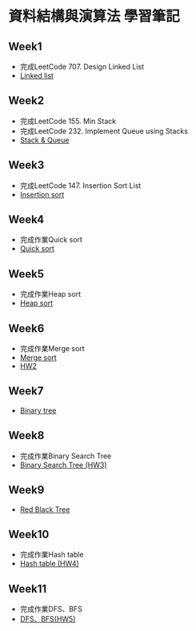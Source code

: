 # 資料結構與演算法 學習筆記

## Week1
* 完成LeetCode 707. Design Linked List
* [Linked list](https://github.com/rebeca0521/my-learning-note/tree/master/1.%20Linked%20list)

## Week2
* 完成LeetCode 155. Min Stack
* 完成LeetCode 232. Implement Queue using Stacks
* [Stack & Queue](https://github.com/rebeca0521/my-learning-note/tree/master/2.%20Stack%20%26%20Queue)

## Week3
* 完成LeetCode 147. Insertion Sort List
* [Insertion sort](https://github.com/rebeca0521/my-learning-note/tree/master/3.%20Insertion%20sort)

## Week4
* 完成作業Quick sort
* [Quick sort](https://github.com/rebeca0521/my-learning-note/tree/master/4.%20Quick%20sort)

## Week5
* 完成作業Heap sort
* [Heap sort](https://github.com/rebeca0521/my-learning-note/tree/master/5.%20Heap%20sort)

## Week6
* 完成作業Merge sort
* [Merge sort](https://github.com/rebeca0521/my-learning-note/blob/master/HW2/merge_sort%E8%AA%AA%E6%98%8E.md)
* [HW2](https://github.com/rebeca0521/my-learning-note/tree/master/HW2)
## Week7
* [Binary tree]()

## Week8
* 完成作業Binary Search Tree
* [Binary Search Tree (HW3)](https://github.com/rebeca0521/my-learning-note/tree/master/HW3)

## Week9 
* [Red Black Tree]()

## Week10
* 完成作業Hash table
* [Hash table (HW4)](https://github.com/rebeca0521/my-learning-note/tree/master/HW4)

## Week11
* 完成作業DFS、BFS
* [DFS、BFS(HW5)](https://github.com/rebeca0521/my-learning-note/tree/master/HW5)
